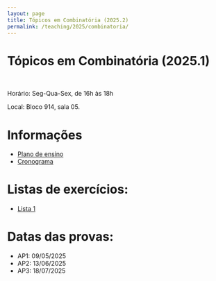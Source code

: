 ```yaml
---
layout: page
title: Tópicos em Combinatória (2025.2)
permalink: /teaching/2025/combinatoria/
---
```

<style>
body {text-align: justify}
</style>

# Tópicos em Combinatória (2025.1)
<br>
<p>Horário: Seg-Qua-Sex, de 16h às 18h</p>
<p>Local: Bloco 914, sala 05.</p>

# Informações
- [Plano de ensino]({{site.baseurl}}/teaching/2025/combinatoria/plano.pdf)
- [Cronograma]({{site.baseurl}}/teaching/2025/combinatoria/cronograma.pdf)

# Listas de exercícios:
- [Lista 1]({{site.baseurl}}/teaching/2025/combinatoria/lista1.pdf)

# Datas das provas:
- AP1: 09/05/2025
- AP2: 13/06/2025
- AP3: 18/07/2025
